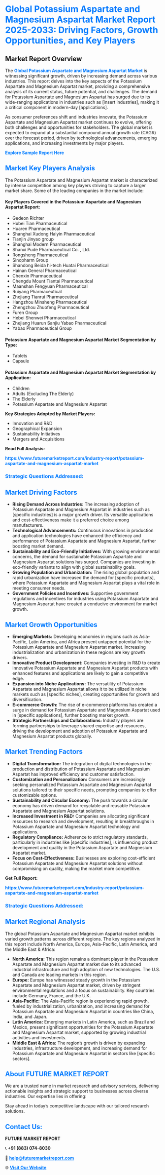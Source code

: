 <h1 style="color: #007BFF;">Global Potassium Aspartate and Magnesium Aspartat Market Report 2025-2033: Driving Factors, Growth Opportunities, and Key Players</h1>

<section id="overview">
<h2>Market Report Overview</h2>
<p>The <a href="https://www.futuremarketreport.com/industry-report/potassium-aspartate-and-magnesium-aspartat-market" style="color: #007BFF; text-decoration: none;"><strong>Global Potassium Aspartate and Magnesium Aspartat Market</strong></a> is witnessing significant growth, driven by increasing demand across various industries. This report delves into the key aspects of the Potassium Aspartate and Magnesium Aspartat market, providing a comprehensive analysis of its current status, future potential, and challenges. The demand for Potassium Aspartate and Magnesium Aspartat has surged due to its wide-ranging applications in industries such as [insert industries], making it a critical component in modern-day [applications].</p>
<p>As consumer preferences shift and industries innovate, the Potassium Aspartate and Magnesium Aspartat market continues to evolve, offering both challenges and opportunities for stakeholders. The global market is expected to expand at a substantial compound annual growth rate (CAGR) over the forecast period, driven by technological advancements, emerging applications, and increasing investments by major players.</p>
</section>

<section id="overview">
<p><a href="https://www.futuremarketreport.com/request-sample/reportId=125558" style="color: #007BFF; text-decoration: none;"><strong>Explore Sample Report Here</strong></a></p>
</section>

<section id="key-players">
<h2 style="color: #007BFF;">Market Key Players Analysis</h2>
<p>The Potassium Aspartate and Magnesium Aspartat market is characterized by intense competition among key players striving to capture a larger market share. Some of the leading companies in the market include:</p>
<h4>Key Players Covered in the Potassium Aspartate and Magnesium Aspartat Report:</h4>
<ul><li>Gedeon Richter</li><li>Hubei Tian Pharmaceutical</li><li>Huaren Pharmaceutical</li><li>Shanghai Xudong Haiyin Pharmaceutical</li><li>Tianjin Jinyao group</li><li>Shanghai Modern Pharmaceutical</li><li>Shanxi Pude Pharmaceutical Co. , Ltd.</li><li>Rongsheng Pharmaceutical</li><li>Sinopharm Group</li><li>Shandong Beida hi-tech Huatai Pharmaceutical</li><li>Hainan General Pharmaceutical</li><li>Chenxin Pharmaceutical</li><li>Chengdu Mount Tiantai Pharmaceutical</li><li>Maanshan Fengyuan Pharmaceutical</li><li>Ruiyang Pharmaceutical</li><li>Zhejiang Tianrui Pharmaceutical</li><li>Hangzhou Minsheng Pharmaceutical</li><li>Zhengzhou Zhuofeng Pharmaceutical</li><li>Furen Group</li><li>Hebei Shenwei Pharmaceutical</li><li>Zhejiang Huarun Sanjiu Yabao Pharmaceutical</li><li>Yabao Pharmaceutical Group</li></ul>
<h4>Potassium Aspartate and Magnesium Aspartat Market Segmentation by Type:</h4>
<ul><li>Tablets</li><li>Capsule</li></ul>

<h4>Potassium Aspartate and Magnesium Aspartat Market Segmentation by Application:</h4>
<ul><li>Children</li><li>Adults (Excluding The Elderly)</li><li>The Elderly</li><li>Potassium Aspartate and Magnesium Aspartat</li></ul>
<p><strong>Key Strategies Adopted by Market Players:</strong></p>
<ul>
<li>Innovation and R&D</li>
<li>Geographical Expansion</li>
<li>Sustainability Initiatives</li>
<li>Mergers and Acquisitions</li>
</ul>
</section>

<section>
<p><strong>Read Full Analysis: </strong></p><a href="https://www.futuremarketreport.com/industry-report/potassium-aspartate-and-magnesium-aspartat-market" style="color: #007BFF; text-decoration: none;"><strong>https://www.futuremarketreport.com/industry-report/potassium-aspartate-and-magnesium-aspartat-market</strong></a>
<h3 style="color: #007BFF;">Strategic Questions Addressed:</h3>
</section>

<section id="driving-factors">
<h2 style="color: #007BFF;">Market Driving Factors</h2>
<ul>
<li><strong>Rising Demand Across Industries:</strong> The increasing adoption of Potassium Aspartate and Magnesium Aspartat in industries such as [specific industries] is a major growth driver. Its versatile applications and cost-effectiveness make it a preferred choice among manufacturers.</li>
<li><strong>Technological Advancements:</strong> Continuous innovations in production and application technologies have enhanced the efficiency and performance of Potassium Aspartate and Magnesium Aspartat, further boosting market demand.</li>
<li><strong>Sustainability and Eco-Friendly Initiatives:</strong> With growing environmental concerns, the demand for sustainable Potassium Aspartate and Magnesium Aspartat solutions has surged. Companies are investing in eco-friendly variants to align with global sustainability goals.</li>
<li><strong>Growing Population and Urbanization:</strong> The rising global population and rapid urbanization have increased the demand for [specific products], where Potassium Aspartate and Magnesium Aspartat plays a vital role in meeting consumer needs.</li>
<li><strong>Government Policies and Incentives:</strong> Supportive government regulations and incentives for industries using Potassium Aspartate and Magnesium Aspartat have created a conducive environment for market growth.</li>
</ul>
</section>

<section id="growth-opportunities">
<h2 style="color: #007BFF;">Market Growth Opportunities</h2>
<ul>
<li><strong>Emerging Markets:</strong> Developing economies in regions such as Asia-Pacific, Latin America, and Africa present untapped potential for the Potassium Aspartate and Magnesium Aspartat market. Increasing industrialization and urbanization in these regions are key growth drivers.</li>
<li><strong>Innovative Product Development:</strong> Companies investing in R&D to create innovative Potassium Aspartate and Magnesium Aspartat products with enhanced features and applications are likely to gain a competitive edge.</li>
<li><strong>Expansion into Niche Applications:</strong> The versatility of Potassium Aspartate and Magnesium Aspartat allows it to be utilized in niche markets such as [specific niches], creating opportunities for growth and diversification.</li>
<li><strong>E-commerce Growth:</strong> The rise of e-commerce platforms has created a surge in demand for Potassium Aspartate and Magnesium Aspartat used in [specific applications], further boosting market growth.</li>
<li><strong>Strategic Partnerships and Collaborations:</strong> Industry players are forming partnerships to leverage shared expertise and resources, driving the development and adoption of Potassium Aspartate and Magnesium Aspartat products globally.</li>
</ul>
</section>

<section id="trending-factors">
<h2 style="color: #007BFF;">Market Trending Factors</h2>
<ul>
<li><strong>Digital Transformation:</strong> The integration of digital technologies in the production and distribution of Potassium Aspartate and Magnesium Aspartat has improved efficiency and customer satisfaction.</li>
<li><strong>Customization and Personalization:</strong> Consumers are increasingly seeking personalized Potassium Aspartate and Magnesium Aspartat solutions tailored to their specific needs, prompting companies to offer customizable options.</li>
<li><strong>Sustainability and Circular Economy:</strong> The push towards a circular economy has driven demand for recyclable and reusable Potassium Aspartate and Magnesium Aspartat solutions.</li>
<li><strong>Increased Investment in R&D:</strong> Companies are allocating significant resources to research and development, resulting in breakthroughs in Potassium Aspartate and Magnesium Aspartat technology and applications.</li>
<li><strong>Regulatory Compliance:</strong> Adherence to strict regulatory standards, particularly in industries like [specific industries], is influencing product development and quality in the Potassium Aspartate and Magnesium Aspartat market.</li>
<li><strong>Focus on Cost-Effectiveness:</strong> Businesses are exploring cost-efficient Potassium Aspartate and Magnesium Aspartat solutions without compromising on quality, making the market more competitive.</li>
</ul>
</section>

<section>
<p><strong>Get Full Report: </strong></p><a href="https://www.futuremarketreport.com/industry-report/potassium-aspartate-and-magnesium-aspartat-market" style="color: #007BFF; text-decoration: none;"><strong>https://www.futuremarketreport.com/industry-report/potassium-aspartate-and-magnesium-aspartat-market</strong></a>
<h3 style="color: #007BFF;">Strategic Questions Addressed:</h3>
</section>


<section id="regional-analysis">
<h2 style="color: #007BFF;">Market Regional Analysis</h2>
<p>The global Potassium Aspartate and Magnesium Aspartat market exhibits varied growth patterns across different regions. The key regions analyzed in this report include North America, Europe, Asia-Pacific, Latin America, and the Middle East & Africa:</p>
<ul>
<li><strong>North America:</strong> This region remains a dominant player in the Potassium Aspartate and Magnesium Aspartat market due to its advanced industrial infrastructure and high adoption of new technologies. The U.S. and Canada are leading markets in this region.</li>
<li><strong>Europe:</strong> Europe has witnessed steady growth in the Potassium Aspartate and Magnesium Aspartat market, driven by stringent environmental regulations and a focus on sustainability. Key countries include Germany, France, and the U.K.</li>
<li><strong>Asia-Pacific:</strong> The Asia-Pacific region is experiencing rapid growth, fueled by industrialization, urbanization, and increasing demand for Potassium Aspartate and Magnesium Aspartat in countries like China, India, and Japan.</li>
<li><strong>Latin America:</strong> Emerging markets in Latin America, such as Brazil and Mexico, present significant opportunities for the Potassium Aspartate and Magnesium Aspartat market, supported by growing industrial activities and investments.</li>
<li><strong>Middle East & Africa:</strong> The region’s growth is driven by expanding industries, infrastructure development, and increasing demand for Potassium Aspartate and Magnesium Aspartat in sectors like [specific sectors].</li>
</ul>
</section>

<footer>
<h2 style="color: #007BFF;">About FUTURE MARKET REPORT</h2>
<p>We are a trusted name in market research and advisory services, delivering actionable insights and strategic support to businesses across diverse industries. Our expertise lies in offering:</p>

<p>Stay ahead in today’s competitive landscape with our tailored research solutions.</p>

<h2 style="color: #007BFF;">Contact Us:</h2>
<p><strong>FUTURE MARKET REPORT</strong></p>
<p>📞 <strong>+91 (883) 074-8030</strong></p>
<p>📧 <strong><a href="mailto:help@futuremarketreport.com" style="color: #007BFF;">help@futuremarketreport.com</a></strong></p>
<p>🌐 <strong><a href="https://www.futuremarketreport.com/" style="color: #007BFF;">Visit Our Website</a></strong></p>
</footer>